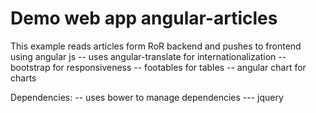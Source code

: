 # Demo web app angular-articles

This example reads articles form RoR backend and pushes to frontend using angular js
-- uses angular-translate for internationalization
-- bootstrap for responsiveness 
-- footables for tables
-- angular chart for charts

Dependencies:
-- uses bower to manage dependencies
--- jquery